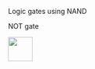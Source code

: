 
Logic gates using NAND

NOT gate

<img src="https://camo.githubusercontent.com/..." data-canonical-src="https://user-images.githubusercontent.com/53051438/126921603-72d50af6-ffb8-4fec-b98e-614ec38d1a8e.png" width="50" height="50" />
